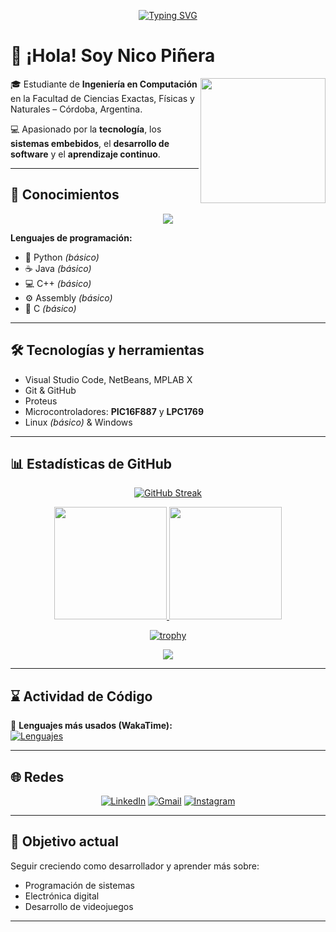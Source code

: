 <div align="center">

[![Typing SVG](https://readme-typing-svg.demolab.com?font=Fira+Code&pause=1000&width=435&lines=Bienvenidos+a+mi+GitHub!;Soy+Nico+Piñera+🚀)](https://git.io/typing-svg)

</div align="center">

# 👋 ¡Hola! Soy Nico Piñera

<img align='right' src='https://user-images.githubusercontent.com/5713670/87202985-820dcb80-c2b6-11ea-9f56-7ec461c497c3.gif' width='200"'>

🎓 Estudiante de **Ingeniería en Computación** en la Facultad de Ciencias Exactas, Físicas y Naturales – Córdoba, Argentina.  

💻 Apasionado por la **tecnología**, los **sistemas embebidos**, el **desarrollo de software** y el **aprendizaje continuo**.

---

## 🧠 Conocimientos

<p align="center">
  <a href="https://skillicons.dev">
    <img src="https://skillicons.dev/icons?i=git,github,c,go,cpp,java,py,docker,octave,linux,vscode,md,ubuntu,vscode,windows,mint,discord&perline=12" />
  </a>
</p>

**Lenguajes de programación:**

- 🐍 Python _(básico)_
- ☕ Java _(básico)_
- 💻 C++ _(básico)_
- ⚙️ Assembly _(básico)_
- 🔹 C _(básico)_

---

## 🛠️ Tecnologías y herramientas

- Visual Studio Code, NetBeans, MPLAB X
- Git & GitHub
- Proteus
- Microcontroladores: **PIC16F887** y **LPC1769**
- Linux _(básico)_ & Windows

---

## 📊 Estadísticas de GitHub

<div align="center">

[![GitHub Streak](https://streak-stats.demolab.com?user=nicopinera&theme=dracula&locale=es&date_format=j%20M%5B%20Y%5D&card_width=830)](https://git.io/streak-stats)

<a href="https://github.com/anuraghazra/github-readme-stats">
  <img height=180 src="https://github-readme-stats.vercel.app/api?username=nicopinera&show_icons=true&theme=radical&locale=es" />
</a>
<a href="https://github.com/anuraghazra/github-readme-stats">
  <img height=180 src="https://github-readme-stats.vercel.app/api/top-langs/?username=nicopinera&layout=compact&langs_count=8&hide=jupyter%20notebook&theme=gotham" />
</a>

[![trophy](https://github-profile-trophy.vercel.app/?username=nicopinera&theme=onedark&row=1&column=6)](https://github.com/ryo-ma/github-profile-trophy)

![](https://komarev.com/ghpvc/?username=nicopinera&color=brightgreen)

</div>

---

## ⌛ Actividad de Código

📌 **Lenguajes más usados (WakaTime):**  
[![Lenguajes](https://wakatime.com/share/@nicopinera/07bedd40-3ce2-4732-b5b4-91eebf89e869.svg)](https://wakatime.com/@nicopinera)

---

## 🌐 Redes

<div align="center">

[![LinkedIn](https://img.shields.io/badge/-LinkedIn-0A66C2?style=for-the-badge&logo=linkedin&logoColor=white)](https://www.linkedin.com/in/nicolas-pi%C3%B1era-07860727b/)
[![Gmail](https://img.shields.io/badge/-Gmail-D14836?style=for-the-badge&logo=gmail&logoColor=white)](mailto:nicolaspinera@gmail.com)
[![Instagram](https://img.shields.io/badge/-Instagram-E4405F?style=for-the-badge&logo=instagram&logoColor=white)](https://www.instagram.com/nico.pinera/)

</div>

---

## 🎯 Objetivo actual

Seguir creciendo como desarrollador y aprender más sobre:

- Programación de sistemas
- Electrónica digital
- Desarrollo de videojuegos

---
